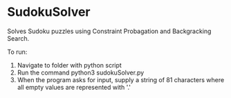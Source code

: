 # SudokuSolver
 Solves Sudoku puzzles using Constraint Probagation and Backgracking Search.

 To run:
 1. Navigate to folder with python script
 2. Run the command python3 sudokuSolver.py
 3. When the program asks for input, supply a string of 81 characters where all empty values are represented with '.' 
